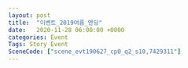 ```yaml
---
layout: post
title:  "이벤트_2019여름_엔딩"
date:   2020-11-28 06:00:00 +0000
categories: Event
Tags: Story Event
SceneCode: ["scene_evt190627_cp0_q2_s10,7429311"]
---
```

